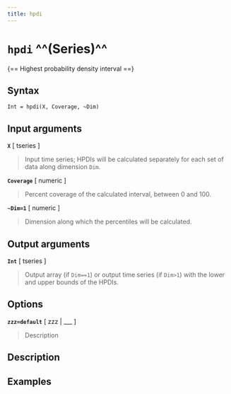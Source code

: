 ```yaml
---
title: hpdi
---
```


# `hpdi` ^^(Series)^^

{== Highest probability density interval ==}


## Syntax 

    Int = hpdi(X, Coverage, ~Dim)


## Input arguments 

__`X`__ [ tseries ] 
> 
> Input time series; HPDIs will be calculated
> separately for each set of data along dimension `Dim`.
> 

__`Coverage`__ [ numeric ]
> 
> Percent coverage of the calculated interval,
> between 0 and 100.
> 

__`~Dim=1`__ [ numeric ]
> 
> Dimension along which the percentiles will be
> calculated.
> 

## Output arguments 

__`Int`__ [ tseries ]
> 
> Output array (if `Dim==1`) or output time series
> (if `Dim>1`) with the lower and upper bounds of the HPDIs.
> 


## Options 

__`zzz=default`__ [ zzz | ___ ]
> 
> Description
> 


## Description 



## Examples

```matlab
```

